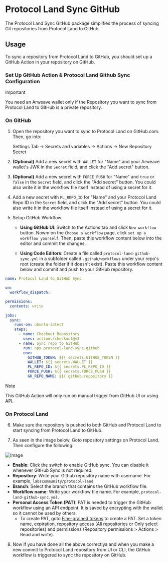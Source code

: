# Protocol Land Sync GitHub

The Protocol Land Sync GitHub package simplifies the process of syncing Git repositories from Protocol Land to GitHub.

## Usage

To sync a repository from Protocol Land to GitHub, you should set up a GitHub Action in your repository on GitHub.

### Set Up GitHub Action & Protocol Land Github Sync Configuration

> [!IMPORTANT]
>
> You need an Arweave wallet only if the Repository you want to sync from Protocol Land to GitHub is a private repository.

### On GitHub

1. Open the repository you want to sync to Protocol Land on GitHub.com. Then, go into:

    Settings Tab -> Secrets and variables -> Actions -> New Repository Secret

2. **(Optional)** Add a new secret with `WALLET` for "Name" and your Arweave wallet's JWK in the `Secret` field, and click the "Add secret" button.

3. **(Optional)** Add a new secret with `FORCE_PUSH` for "Name" and `true` or `false` in the `Secret` field, and click the "Add secret" button. You could also write it in the workflow file itself instead of using a secret for it.

4. Add a new secret with `PL_REPO_ID` for "Name" and your Protocol Land Repo ID in the `Secret` field, and click the "Add secret" button. You could also write it in the workflow file itself instead of using a secret for it.

5. Setup GitHub Workflow:

    - **Using GitHub UI**: Switch to the Actions tab and click `New workflow` button. Nowm on the `Choose a workflow` page, click `set up a workflow yourself`. Then, paste this workflow content below into the editor and commit the changes.

    - **Using Code Editors**: Create a file called `protocol-land-github-sync.yml` in a subfolder called `.github/workflows` under your repo's root (create the folder if it doesn't exist). Paste this workflow content below and commit and push to your GitHub repository.

```yaml
name: Protocol Land to GitHub Sync

on:
  workflow_dispatch:

permissions:
  contents: write

jobs:
  sync:
    runs-on: ubuntu-latest
    steps:
      - name: Checkout Repository
        uses: actions/checkout@v3
      - name: Sync repo to GitHub
        run: npx protocol-land-sync-github
        env:
          GITHUB_TOKEN: ${{ secrets.GITHUB_TOKEN }}
          WALLET: ${{ secrets.WALLET }}
          PL_REPO_ID: ${{ secrets.PL_REPO_ID }}
          FORCE_PUSH: ${{ secrets.FORCE_PUSH }}
          GH_REPO_NAME: ${{ github.repository }}

```

> [!NOTE]
>
> This GitHub Action will only run on manual trigger from GitHub UI or using API.

### On Protocol Land

6. Make sure the repository is pushed to both GitHub and Protocol Land to start syncing from Protocol Land to GitHub.

7. As seen in the image below, Goto repository settings on Protocol Land. Then configure the following:

![image](https://github.com/pawanpaudel93/protocol-land-sync-github/assets/11836100/65483d12-eb1b-4453-b584-55709dce8562)

- **Enable**: Click the switch to enable GitHub sync. You can disable it whenever GitHub Sync is not required.
- **Repository**: Write your Github repository name with username. For example, `labscommunity/protocol-land` 
- **Branch**: Select the branch that contains the GitHub workflow file.
- **Workflow name**: Write your workflow file name. For example, `protocol-land-github-sync.yml`.
- **Personal Access Token (PAT)**: PAT is needed to trigger the GitHub workflow using an API endpoint. It is saved by encrypting with the wallet so it cannot be used by others.
  - To create PAT, goto [Fine-grained tokens](https://github.com/settings/tokens?type=beta) to create a PAT. Set a token name, expiration, repository access (All repositories or Only select repositories) and permissions (Repository permissions > Actions > Read and write).

8. Now if you have done all the above correctlya and when you make a new commit to Protocol Land repository from UI or CLI, the GitHub workflow is triggered to sync the repository on GitHub.
